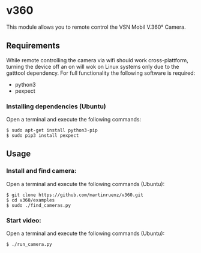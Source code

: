 v360
====
This module allows you to remote control the VSN Mobil V.360° Camera.

Requirements
------------
While remote controlling the camera via wifi should work cross-plattform, turning the device off an on will wok on Linux systems only due to the gatttool dependency. For full functionality the following software is required: 
* python3
* pexpect

### Installing dependencies (Ubuntu)
Open a terminal and execute the following commands:

	$ sudo apt-get install python3-pip 
	$ sudo pip3 install pexpect

Usage
-----
### Install and find camera:
Open a terminal and execute the following commands (Ubuntu):

    $ git clone https://github.com/martinruenz/v360.git
    $ cd v360/examples
    $ sudo ./find_cameras.py

### Start video:
Open a terminal and execute the following commands (Ubuntu):

    $ ./run_camera.py